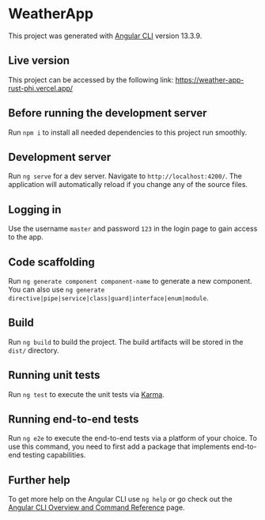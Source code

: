 # WeatherApp

This project was generated with [Angular CLI](https://github.com/angular/angular-cli) version 13.3.9.

## Live version

This project can be accessed by the following link: https://weather-app-rust-phi.vercel.app/

## Before running the development server

Run `npm i` to install all needed dependencies to this project run smoothly.

## Development server

Run `ng serve` for a dev server. Navigate to `http://localhost:4200/`. The application will automatically reload if you change any of the source files.

## Logging in

Use the username `master` and password `123` in the login page to gain access to the app.

## Code scaffolding

Run `ng generate component component-name` to generate a new component. You can also use `ng generate directive|pipe|service|class|guard|interface|enum|module`.

## Build

Run `ng build` to build the project. The build artifacts will be stored in the `dist/` directory.

## Running unit tests

Run `ng test` to execute the unit tests via [Karma](https://karma-runner.github.io).

## Running end-to-end tests

Run `ng e2e` to execute the end-to-end tests via a platform of your choice. To use this command, you need to first add a package that implements end-to-end testing capabilities.

## Further help

To get more help on the Angular CLI use `ng help` or go check out the [Angular CLI Overview and Command Reference](https://angular.io/cli) page.
